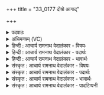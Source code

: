 +++
title = "33_0177 दोषो आगाद्"

+++
<details><summary>पदपाठः</summary>

दो꣣षा꣢। उ꣣। आ꣣। अ꣣गात्। बृह꣢त्। गा꣣य। द्यु꣡म꣢꣯द्गामन्। द्यु꣡म꣢꣯त्। गा꣣मन्। आथर्वण। स्तुहि꣢। दे꣣वम्। स꣣वि꣡ता꣢रम्। १७७।
</details>

<details><summary>अधिमन्त्रम् (VC)</summary>

- इन्द्रः
- दध्यङ्ङाथर्वणः
- गायत्री
- षड्जः
- ऐन्द्रं काण्डम्
</details>

<details><summary>हिन्दी : आचार्य रामनाथ वेदालंकार - विषयः</summary>

अगले मन्त्र में मनुष्य को परमात्मा और राजा की स्तुति के लिए प्रेरणा की गयी है।
</details>

<details><summary>हिन्दी : आचार्य रामनाथ वेदालंकार - पदार्थः</summary>

पदार्थान्वय -  हे (द्युमद्गामन्) विद्यादिसद्गुणों से प्रकाशित आचरणवाले (आथर्वण) अचंचल वृत्तिवाले अतिशय स्थितप्रज्ञ विद्वन् ! देख, (दोषा उ) अज्ञान, मोह, दुर्व्यसन, दुराचार आदि की अँधियारी रात (अगात्) आ गयी है, इसलिए तू (बृहत्) बहुत अधिक (गाय) गान कर अर्थात् सदुपदेश, शुभ शिक्षा आदि के द्वारा धर्मवाणी को फैला, (देवम्) प्रकाशमय और प्रकाशक (सवितारम्) सद्विद्या आदि के प्रेरक इन्द्र प्रभु की (अर्च) अर्चना कर, अथवा (सवितारम्) सद्विद्या आदि के प्रेरक इन्द्र राजा को (अर्च) उद्बोधन दे । इस ऋचा का देवता इन्द्र होने से ‘सविता’ यहाँ इन्द्र का ही विशेषण जानना चाहिए ॥३॥
</details>

<details><summary>हिन्दी : आचार्य रामनाथ वेदालंकार - भावार्थः</summary>

भावार्थ -  जैसे गगन में उदित हुआ सूर्य अपनी किरणों से घनघोर अन्धकारवाली रात्रि को हटाकर सर्वत्र प्रकाश फैला देता है, वैसे ही मनुष्यों के हृदयों में प्रकट हुआ परमात्मा और राष्ट्र में राजा के पद पर अभिषिक्त हुआ वीर मनुष्य सर्वत्र व्याप्त अधर्म, अज्ञान, दुश्चरित्रता, दुराचार आदि की काली रात को विदीर्ण कर धर्म, विद्या, सच्चरित्रता आदि के उज्ज्वल प्रकाश को चारों ओर फैला देता है। अतः विद्वानों को चाहिए कि वे उस परमात्मा और राजा की उनके गुणों के वर्णन द्वारा पुनः पुनः स्तुति करें ॥३॥
</details>

<details><summary>संस्कृत : आचार्य रामनाथ वेदालंकार - विषयः</summary>

अथ मनुष्यः परमात्मानं राजानं च स्तोतुं प्रेर्यते।
</details>

<details><summary>संस्कृत : आचार्य रामनाथ वेदालंकार - पदार्थः</summary>

पदार्थान्वय -  हे (द्युमद्गामन्२) द्युमान् दीप्तिमान् विद्यादिसद्गुणप्रकाशयुक्तः३ गामा गमनम् आचरणं यस्य तथाविध ! द्युमान् द्योतनवान्। निरु० ६।१९। गामा इत्यत्र गाङ् गतौ धातोः सर्वधातुभ्यो मनिन् उ० ४।१४६ इति मनिन्। (आथर्वण) अचञ्चलवृत्ते अतिशयस्थितप्रज्ञ विद्वन् ! अथर्वाणोऽथर्वणवन्तः। थर्वतिश्चरतिकर्मा, तत्प्रतिषेधः। निरु० ११।१९। अथर्वणोऽपत्यम् आथर्वणः। अपत्यार्थे अण् प्रत्ययः४। पश्य, (दोषा५ उ) रात्रिः, अज्ञानमोहदुर्व्यसनदुराचारादीनां तमिस्रा। दोषा इति रात्रिनाम। निघं० २।७। (आ अगात्) आगताऽस्ति। अतस्त्वम् (बृहत्६) प्रचुरम् (गाय) गानं कुरु, सदुपदेशसच्छिक्षादिद्वारेण धर्मवाणीं प्रसारय। (देवम्) प्रकाशमयं प्रकाशकं च (सवितारम्) सद्विद्यादिप्रेरकम् इन्द्रं परमात्मानं राजानं वा (स्तुहि) अर्च, उद्बोधय वा। अत्र इन्द्रदेवताकत्वाद् ऋचः सविता इन्द्र एव ज्ञेयः ॥३॥
</details>

<details><summary>संस्कृत : आचार्य रामनाथ वेदालंकार - भावार्थः</summary>

भावार्थ -  यथा गगने प्रकटितः सूर्यः स्वरश्मिभिर्निविडान्धकारपूर्णां निशां निवार्य सर्वत्र प्रकाशं विकिरति, तथैव जनानां हृदयेषु प्रकटितः परमात्मा, राष्ट्रे राजपदेऽभिषिक्तो वीरो मनुष्यश्च सर्वतो व्याप्तामधर्माज्ञानदुश्चारित्र्यकदाचारादेः कृष्णां तमिस्रां विदार्य धर्मविद्यासच्चारित्र्यादेरुज्ज्वलं प्रकाशं प्रसारयति। अतो विद्वद्भिः स परमेश्वरो राजा च गुणवर्णनेन मुहुर्मुहुः स्तोतव्यः ॥३॥
</details>

<details><summary>संस्कृत : आचार्य रामनाथ वेदालंकार - पादटिप्पनी</summary>

टिप्पनी -   १. अथ० ६।१।१। दोषो गाय बृहद् गाय द्युमद् धेहि। आथर्वण स्तुहि देवं सवितारम् ॥ इति पाठः। ऋषिः अथर्वा। देवता सविता। २. कीदृशं स्तुतिरूपम् ? द्युमत् स्वरसौष्ठवयुक्तमित्यर्थः। गामन्। गामान् गाता उच्चारयिता स्तोता। तस्य संबोधनं हे गामन् स्तोतरित्यर्थः—इति वि०। द्युमत् दीप्तिमत् स्तोत्रम्। हे गामन्। गायतीति गामान् स्तोता। हे स्तोतः—इति भ०। तदुभयमपि पदकारविरुद्धम्, तन्मते द्युमद्गामन् इत्यस्य समस्तपदत्वात्। ३. द्युमान् विद्यादिसद्गुणप्रकाशयुक्तः इति ऋ० १।६२।१२ भाष्ये—द०। ४. अपत्यप्रत्यया अपत्यवाचिनः शब्दाश्च येन संयुज्यन्ते तस्याधिक्यं द्योतयन्तीति वैदिकी शैली। यथा अग्निर्वेदे सहसः सूनुः उक्तः अतिशयबलवान् इत्यर्थं व्यनक्ति। लोकभाषायामपि बल का पुतला इत्युक्तौ पुतला शब्दः पुत्र शब्द-स्यैवापभ्रंशः। ५. दोषः दूषयति नाशयति तमांसीति वा, दुनोति उपतपति रक्षांसि इति वा दोषः सविता—इति भ०। ‘दोषः ऋत्विग्—यजमानापराधेन यः कश्चिद् दोषः आगात् आगच्छति, तत्परिहारार्थं सवितारं प्रेरकम् एतन्नामकं देवं स्तुहि। यद्वा दोषः दूषयति नाशयति तमांसीति, दुनोति उपतपति रक्षांसीति वा दोषः स सविता आगात्—इति सा०। तदुभयमपि पदकारविरुद्धम्। तत्र दोषा उ इति पदच्छेदात्। ६. सायणस्तु बृहद्गाय इति समस्तं पदं मन्यते, बृहदाख्यस्य साम्नो गातः इति। तदपि पदकारविरुद्धं स्वरविरुद्धं च।
</details>